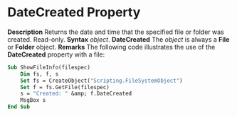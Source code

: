 
# DateCreated Property



 **Description**
Returns the date and time that the specified file or folder was created. Read-only.
 **Syntax**
 _object_. **DateCreated**
The  _object_ is always a **File** or **Folder** object.
 **Remarks**
The following code illustrates the use of the  **DateCreated** property with a file:



```vb
Sub ShowFileInfo(filespec)
    Dim fs, f, s
    Set fs = CreateObject("Scripting.FileSystemObject")
    Set f = fs.GetFile(filespec)
    s = "Created: " &amp; f.DateCreated
    MsgBox s
End Sub

```

